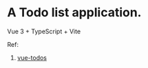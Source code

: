 # A Todo list application.

Vue 3 + TypeScript + Vite

Ref:

1. [vue-todos](https://github.com/liangxiaojuan/vue-todos)